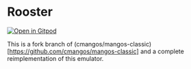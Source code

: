 # Rooster

[![Open in Gitpod](https://gitpod.io/button/open-in-gitpod.svg)](https://gitpod.io/#https://github.com/christiansiewert/rooster)

This is a fork branch of (cmangos/mangos-classic)[https://github.com/cmangos/mangos-classic] and a complete reimplementation of this emulator.

